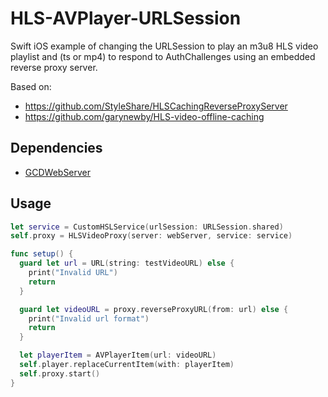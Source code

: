 # HLS-AVPlayer-URLSession

Swift iOS example of changing the URLSession to play an m3u8 HLS video playlist and (ts or mp4) to respond to AuthChallenges using an embedded reverse proxy server.

Based on:
- https://github.com/StyleShare/HLSCachingReverseProxyServer
- https://github.com/garynewby/HLS-video-offline-caching

## Dependencies

* [GCDWebServer](https://github.com/swisspol/GCDWebServer)

## Usage

```swift
let service = CustomHSLService(urlSession: URLSession.shared)
self.proxy = HLSVideoProxy(server: webServer, service: service)

func setup() {
  guard let url = URL(string: testVideoURL) else {
    print("Invalid URL")
    return
  }

  guard let videoURL = proxy.reverseProxyURL(from: url) else {
    print("Invalid url format")
    return
  }

  let playerItem = AVPlayerItem(url: videoURL)
  self.player.replaceCurrentItem(with: playerItem)
  self.proxy.start()
}
```